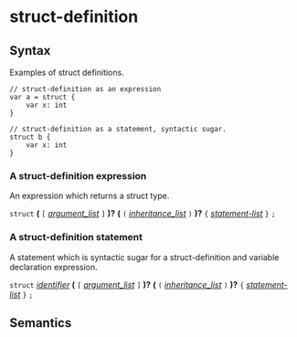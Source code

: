 # struct-definition

## Syntax

Examples of struct definitions.

```
// struct-definition as an expression
var a = struct {
    var x: int
}

// struct-definition as a statement, syntactic sugar.
struct b {
    var x: int
}
```

### A struct-definition expression
An expression which returns a struct type.

`struct` __(__ `[` [_argument_list_](argument_list.md) `]` __)?__ __(__ `(` [_inheritance_list_](inheritance_list.md) `)` __)?__ `{` [_statement-list_](statement_list.md) `}` `;`

### A struct-definition statement
A statement which is syntactic sugar for a struct-definition and variable declaration expression.

`struct` [_identifier_](identifier.md)  __(__ `[` [_argument_list_](argument_list.md) `]` __)?__ __(__ `(` [_inheritance_list_](inheritance_list.md) `)` __)?__ `{` [_statement-list_](statement_list.md) `}` `;`


## Semantics


